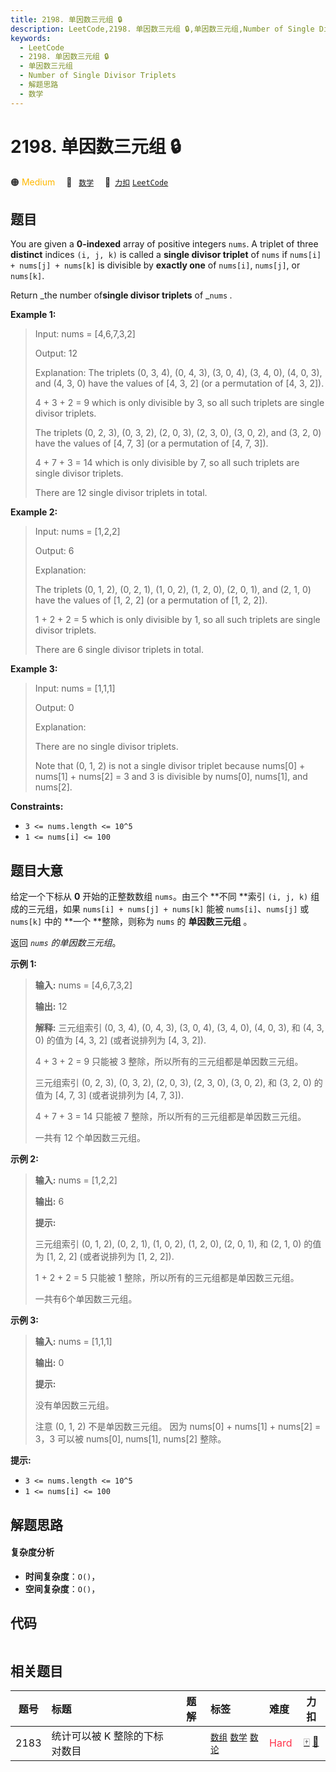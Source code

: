```yaml
---
title: 2198. 单因数三元组 🔒
description: LeetCode,2198. 单因数三元组 🔒,单因数三元组,Number of Single Divisor Triplets,解题思路,数学
keywords:
  - LeetCode
  - 2198. 单因数三元组 🔒
  - 单因数三元组
  - Number of Single Divisor Triplets
  - 解题思路
  - 数学
---
```


# 2198. 单因数三元组 🔒

🟠 <font color=#ffb800>Medium</font>&emsp; 🔖&ensp; [`数学`](/tag/math.md)&emsp; 🔗&ensp;[`力扣`](https://leetcode.cn/problems/number-of-single-divisor-triplets) [`LeetCode`](https://leetcode.com/problems/number-of-single-divisor-triplets)

## 题目

You are given a **0-indexed** array of positive integers `nums`. A triplet of
three **distinct** indices `(i, j, k)` is called a **single divisor triplet**
of `nums` if `nums[i] + nums[j] + nums[k]` is divisible by **exactly one** of
`nums[i]`, `nums[j]`, or `nums[k]`.

Return _the number of**single divisor triplets** of _`nums` _._



**Example 1:**

> Input: nums = [4,6,7,3,2]
> 
> Output: 12
> 
> Explanation: The triplets (0, 3, 4), (0, 4, 3), (3, 0, 4), (3, 4, 0), (4, 0, 3), and (4, 3, 0) have the values of [4, 3, 2] (or a permutation of [4, 3, 2]).
> 
> 4 + 3 + 2 = 9 which is only divisible by 3, so all such triplets are single divisor triplets.
> 
> The triplets (0, 2, 3), (0, 3, 2), (2, 0, 3), (2, 3, 0), (3, 0, 2), and (3, 2, 0) have the values of [4, 7, 3] (or a permutation of [4, 7, 3]).
> 
> 4 + 7 + 3 = 14 which is only divisible by 7, so all such triplets are single divisor triplets.
> 
> There are 12 single divisor triplets in total.

**Example 2:**

> Input: nums = [1,2,2]
> 
> Output: 6
> 
> Explanation:
> 
> The triplets (0, 1, 2), (0, 2, 1), (1, 0, 2), (1, 2, 0), (2, 0, 1), and (2, 1, 0) have the values of [1, 2, 2] (or a permutation of [1, 2, 2]).
> 
> 1 + 2 + 2 = 5 which is only divisible by 1, so all such triplets are single divisor triplets.
> 
> There are 6 single divisor triplets in total.

**Example 3:**

> Input: nums = [1,1,1]
> 
> Output: 0
> 
> Explanation:
> 
> There are no single divisor triplets.
> 
> Note that (0, 1, 2) is not a single divisor triplet because nums[0] + nums[1] + nums[2] = 3 and 3 is divisible by nums[0], nums[1], and nums[2].

**Constraints:**

  * `3 <= nums.length <= 10^5`
  * `1 <= nums[i] <= 100`


## 题目大意

给定一个下标从 **0** 开始的正整数数组 `nums`。由三个 **不同  **索引 `(i, j, k)` 组成的三元组，如果 `nums[i] +
nums[j] + nums[k]` 能被 `nums[i]`、`nums[j]` 或 `nums[k]` 中的 **一个  **整除，则称为 `nums`
的 **单因数三元组** 。

返回 _`nums` 的单因数三元组_。



**示例 1:**

> 
> 
> 
> 
> 
> **输入:** nums = [4,6,7,3,2]
> 
> **输出:** 12
> 
> **解释:** 三元组索引 (0, 3, 4), (0, 4, 3), (3, 0, 4), (3, 4, 0), (4, 0, 3), 和 (4, 3, 0) 的值为 [4, 3, 2] (或者说排列为 [4, 3, 2]).
> 
> 4 + 3 + 2 = 9 只能被 3 整除，所以所有的三元组都是单因数三元组。
> 
> 三元组索引 (0, 2, 3), (0, 3, 2), (2, 0, 3), (2, 3, 0), (3, 0, 2), 和 (3, 2, 0) 的值为 [4, 7, 3]  (或者说排列为 [4, 7, 3]).
> 
> 4 + 7 + 3 = 14 只能被 7 整除，所以所有的三元组都是单因数三元组。
> 
> 一共有 12 个单因数三元组。
> 
> 

**示例 2:**

> 
> 
> 
> 
> 
> **输入:** nums = [1,2,2]
> 
> **输出:** 6
> 
> **提示:**
> 
> 三元组索引 (0, 1, 2), (0, 2, 1), (1, 0, 2), (1, 2, 0), (2, 0, 1), 和 (2, 1, 0) 的值为 [1, 2, 2] (或者说排列为 [1, 2, 2]).
> 
> 1 + 2 + 2 = 5 只能被 1 整除，所以所有的三元组都是单因数三元组。
> 
> 一共有6个单因数三元组。

**示例 3:**

> 
> 
> 
> 
> 
> **输入:** nums = [1,1,1]
> 
> **输出:** 0
> 
> **提示:**
> 
> 没有单因数三元组。
> 
> 注意 (0, 1, 2) 不是单因数三元组。 因为 nums[0] + nums[1] + nums[2] = 3，3 可以被 nums[0], nums[1], nums[2] 整除。
> 
> 



**提示:**

  * `3 <= nums.length <= 10^5`
  * `1 <= nums[i] <= 100`


## 解题思路

#### 复杂度分析

- **时间复杂度**：`O()`，
- **空间复杂度**：`O()`，

## 代码

```javascript

```

## 相关题目

<!-- prettier-ignore -->
| 题号 | 标题 | 题解 | 标签 | 难度 | 力扣 |
| :------: | :------ | :------: | :------ | :------ | :------: |
| 2183 | 统计可以被 K 整除的下标对数目 |  |  [`数组`](/tag/array.md) [`数学`](/tag/math.md) [`数论`](/tag/number-theory.md) | <font color=#ff334b>Hard</font> | [🀄️](https://leetcode.cn/problems/count-array-pairs-divisible-by-k) [🔗](https://leetcode.com/problems/count-array-pairs-divisible-by-k) |